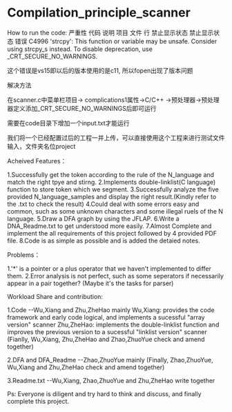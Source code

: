 # Compilation_principle_scanner
How to run the code:
严重性	代码	说明	项目	文件	行	禁止显示状态	禁止显示状态
错误	C4996	'strcpy': This function or variable may be unsafe. Consider using strcpy_s instead. To disable deprecation, use _CRT_SECURE_NO_WARNINGS. 

这个错误是vs15即以后的版本使用的是c11, 所以fopen出现了版本问题

解决方法

在scanner.c中菜单栏项目-> complications1属性->C/C++ ->预处理器->预处理器定义添加_CRT_SECURE_NO_WARNINGS后即可运行

需要在code目录下增加一个input.txt才能运行

我们将一个已经配置过后的工程一并上传，可以直接使用这个工程来进行测试文件输入，文件夹名位project



Acheived Features：

1.Successfully get the token according to the rule of the N_language and match the right tpye and stirng.
2.Implements double-linklist(C language) function to store token which we segment.
3.Successfully analyze the five provided N_language_samples and display the right result.(Kindly refer to the .txt to check the result)
4.Could deal with some errors easy and common, such as some unknown characters and some illegal ruels of the N language.
5.Draw a DFA graph by using the JFLAP.
6.Write a DNA_Readme.txt to get understood more easily.
7.Almost Complete and implement the all requirements of this project followed by 4 provided PDF file. 
8.Code is as simple as possible and is added the detaied notes.


Problems：

1.'*' is a pointer or a plus operator that we haven't implemented to differ them.
2.Error analysis is not perfect, such as some seperators if necessarily appear in a pair together? (Maybe it's the tasks for parser)


Workload Share and contribution:

1.Code
    --Wu,Xiang and Zhu,ZheHao mainly
	  Wu,Xiang:   provides the code framework and early code logical, and implements a sucessful "array version" scanner
	  Zhu,ZheHao: implements the double-linklist function and improves the previous version to a sucessful "linklist version" scanner
      (Fianlly, Wu,Xiang, Zhu,ZheHao and Zhao,ZhuoYue check and amend together)

2.DFA and DFA_Readme
    --Zhao,ZhuoYue mainly
      (Finally, Zhao,ZhuoYue, Wu,Xiang and Zhu,ZheHao check and amend together)

3.Readme.txt
    --Wu,Xiang, Zhao,ZhuoYue and Zhu,ZheHao write together
	
Ps: Everyone is diligent and try hard to think and discuss, and finally complete this project.
    
